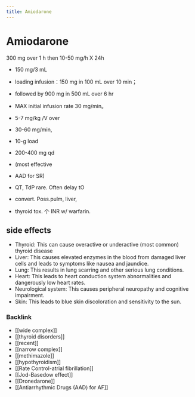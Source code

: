 ```yaml
---
title: Amiodarone
---
```

# Amiodarone

300 mg over 1 h then 10-50 mg/h X 24h

* 150 mg/3 mL
* loading infusion：150 mg in 100 mL over 10 min；
* followed by 900 mg in 500 mL over 6 hr
* MAX initial infusion rate 30 mg/min。

* 5-7 mg/kg /V over
* 30-60 mg/min,
* 10-g load

* 200-400 mg qd
* (most effective
* AAD for SR)

* QT, TdP rare. Often delay tO
* convert. Poss.pulm, liver,
* thyroid tox. 个 INR w/ warfarin.

## side effects
* Thyroid: This can cause overactive or underactive (most common) thyroid disease
* Liver: This causes elevated enzymes in the blood from damaged liver cells and leads to symptoms like nausea and jaundice.
* Lung: This results in lung scarring and other serious lung conditions.
* Heart: This leads to heart conduction system abnormalities and dangerously low heart rates.
* Neurological system: This causes peripheral neuropathy and cognitive impairment.
* Skin: This leads to blue skin discoloration and sensitivity to the sun.


### Backlink

- [[wide complex]] 
- [[thyroid disorders]] 
- [[recent]] 
- [[narrow complex]] 
- [[methimazole]] 
- [[hypothyroidism]] 
- [[Rate Control-atrial fibrillation]] 
- [[Jod-Basedow effect]] 
- [[Dronedarone]] 
- [[Antiarrhythmic Drugs (AAD) for AF]] 
